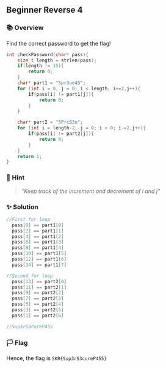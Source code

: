 ## Beginner Reverse 4

### 📚 Overview

Find the correct password to get the flag!

```C
int checkPassword(char* pass){
	size_t length = strlen(pass);
	if(length != 15){
		return 0;
	}
	char* part1 = "Spr3ue45";
	for (int i = 0, j = 0; i < length; i+=2,j++){
		if(pass[i] != part1[j]){
			return 0;
		}
	}

	char* part2 = "5PrcS3u";
	for (int i = length-2, j = 0; i > 0; i-=2,j++){
		if(pass[i] != part2[j]){
			return 0;
		}
	}
	return 1;
}
```

### 🤔 Hint 

> _"Keep track of the increment and decrement of i and j"_

### ✨ Solution

```C
//First for loop
  pass[0] == part1[0] 
  pass[2] == part1[1]
  pass[4] == part1[2]
  pass[6] == part1[3]
  pass[8] == part1[4]
  pass[10] == part1[5]
  pass[12] == part1[6]
  pass[14] == part1[7]

//Second for loop 
  pass[13] == part2[0] 
  pass[11] == part2[1]
  pass[9] == part2[2]
  pass[7] == part2[3]
  pass[5] == part2[4]
  pass[3] == part2[5]
  pass[1] == part2[6]

//Sup3rS3cureP455
```

### 🏳️ Flag

Hence, the flag is `SKR{Sup3rS3cureP455}` 
